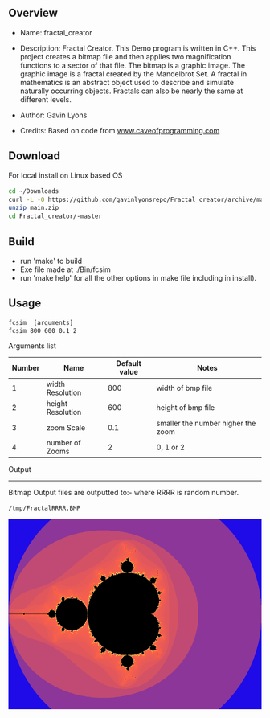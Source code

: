 
Overview
--------------------------------------------

* Name: fractal_creator

* Description: 
Fractal Creator. This Demo program is written in C++. 
This project creates a bitmap file  and 
then applies two magnification functions 
to a sector of that file. The bitmap is a graphic image.
The graphic image is a fractal created by the Mandelbrot Set.
A fractal in mathematics is an abstract object used to describe 
and simulate naturally occurring objects. Fractals can also be nearly the 
same at different levels. 

* Author: Gavin Lyons
* Credits: Based on code from www.caveofprogramming.com  

Download
-----------------------------------------------
For local install on Linux based OS 

```sh
cd ~/Downloads
curl -L -O https://github.com/gavinlyonsrepo/Fractal_creator/archive/master.zip 
unzip main.zip  
cd Fractal_creator/-master
```


Build
--------------------------------------

* run 'make'  to build
* Exe file made at ./Bin/fcsim 
* run 'make help' for all the other options in make file including in install). 

Usage
------------------------------------------


```
fcsim  [arguments]
fcsim 800 600 0.1 2
```
Arguments list

| Number | Name | Default value | Notes  | 
| -------- | ----------- | ----------- | ----------- |
| 1 | width Resolution | 800 | width of bmp file | 
| 2 | height Resolution| 600 | height of bmp file | 
| 3 | zoom Scale |  0.1 | smaller the number higher the zoom | 
| 4 | number of Zooms | 2 | 0, 1 or 2| 

Output 

-------------------------------------
Bitmap Output files are outputted to:-
where RRRR is random number.

```sh
/tmp/FractalRRRR.BMP
```

![Ss](https://github.com/gavinlyonsrepo/Fractal_creator/blob/master/documentation/screenshots/Fractal_before_zoom.png)
